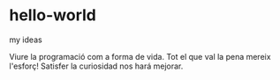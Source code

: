 # hello-world

my ideas

Viure la programació com a forma de vida. Tot el que val la pena mereix l'esforç! 
Satisfer la curiosidad nos hará mejorar.
